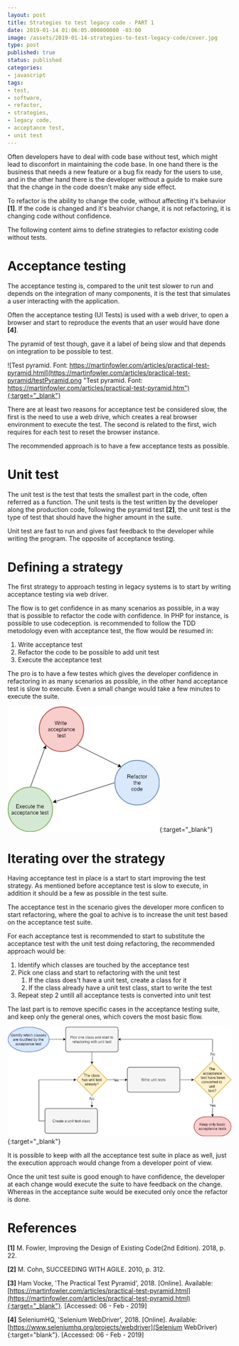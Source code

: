 ```yaml
---
layout: post
title: Strategies to test legacy code - PART 1
date: 2019-01-14 01:06:05.000000000 -03:00
image: /assets/2019-01-14-strategies-to-test-legacy-code/cover.jpg
type: post
published: true
status: published
categories:
- javascript
tags:
- test,
- software,
- refactor,
- strategies,
- legacy code,
- acceptance test,
- unit test
---
```


Often developers have to deal with code base without test, which might lead
to disconfort in maintaining the code base. In one hand there is the business
that needs a new feature or a bug fix ready for the users to use, and in
the other hand there is the developer without a guide to make sure that
the change in the code doesn't make any side effect.

To refactor is the ability to change the code, without affecting it's
behavior **[1]**. If the code is changed and it's beahvior change, it is not
refactoring, it is changing code without confidence.

The following content aims to define strategies to refactor existing
code without tests.

# Acceptance testing

The acceptance testing is, compared to the unit test slower to run and depends
on the integration of many components, it is the test that simulates a user
interacting with the application.

Often the acceptance testing (UI Tests) is used with a web driver, to open a browser and
start to reproduce the events that an user would have done **[4]**.

The pyramid of test though, gave it a label of being slow and that depends
on integration to be possible to test. 

![Test pyramid. Font: https://martinfowler.com/articles/practical-test-pyramid.html](https://martinfowler.com/articles/practical-test-pyramid/testPyramid.png "Test pyramid. Font: https://martinfowler.com/articles/practical-test-pyramid.htm"){:target="_blank"}

There are at least two reasons for
acceptance test be considered slow, the first is the need to use a web drive,
which creates a real browser environment to execute the test. The second is
related to the first, wich requires for each test to reset the browser instance.

The recommended approach is to have a few acceptance tests as possible.

# Unit test

The unit test is the test that tests the smallest part in the code, often
referred as a function. The unit tests is the test written by the developer
along the production code, following the pyramid test **[2]**, the unit test
is the type of test that should have the higher amount in the suite.

Unit test are fast to run and gives fast feedback to the developer while
writing the program. The opposite of acceptance testing.

# Defining a strategy

The first strategy to approach testing in legacy systems is to start by writing
acceptance testing via web driver.

The flow is to get confidence in as many scenarios as possible, in a way that
is possible to refactor the code with confidence. In PHP for instance, is possible
to use codeception. is recommended to follow the TDD metodology even with
acceptance test, the flow would be resumed in:

1. Write acceptance test
2. Refactor the code to be possible to add unit test
3. Execute the acceptance test

The pro is to have a few testes which gives the developer confidence in
refactoring in as many scenarios as possible, in the other hand acceptance test
is slow to execute. Even a small change would take a few minutes to execute the
suite.

![TDD applied to acceptance](/assets/2019-01-14-strategies-to-test-legacy-code/strategies-1.png){:target="_blank"}

# Iterating over the strategy

Having acceptance test in place is a start to start improving the test strategy.
As mentioned before acceptance test is slow to execute, in addition it should
be a few as possible in the test suite.

The acceptance test in the scenario gives the developer more conficen to start
refactoring, where the goal to achive is to increase the unit test based on the
acceptance test suite.

For each acceptance test is recommended to start to substitute the acceptance
test with the unit test doing refactoring, the recommended approach would be:

1. Identify which classes are touched by the acceptance test
2. Pick one class and start to refactoring with the unit test
    1. If the class does't have a unit test, create a class for it
    2. If the class already have a unit test class, start to write the test
3. Repeat step 2 untill all acceptance tests is converted into unit test

The last part is to remove specific cases in the acceptance testing suite, and
keep only the general ones, which covers the most basic flow.

![Iterating over the strategy](/assets/2019-01-14-strategies-to-test-legacy-code/strategies-2.png){:target="_blank"}

It is possible to keep with all the acceptance test suite in place as well,
just the execution approach would change from a developer point of view.

Once the unit test suite is good enough to have confidence, the developer at
each change would execute the suite to have feedback on the change. Whereas in
the acceptance suite would be executed only once the refactor is done.

# References

**[1]** M. Fowler, Improving the Design of Existing Code(2nd Edition). 2018, p. 22.

**[2]** M. Cohn, SUCCEEDING WITH AGILE. 2010, p. 312.

**[3]** Ham Vocke, 'The Practical Test Pyramid', 2018. [Online]. Available: [https://martinfowler.com/articles/practical-test-pyramid.html](https://martinfowler.com/articles/practical-test-pyramid.html){:target="_blank"}. [Accessed: 06 - Feb - 2019]

**[4]** SeleniumHQ, 'Selenium WebDriver', 2018. [Online]. Available: [https://www.seleniumhq.org/projects/webdriver](Selenium WebDriver){:target="blank"}. [Accessed: 06 - Feb - 2019]

